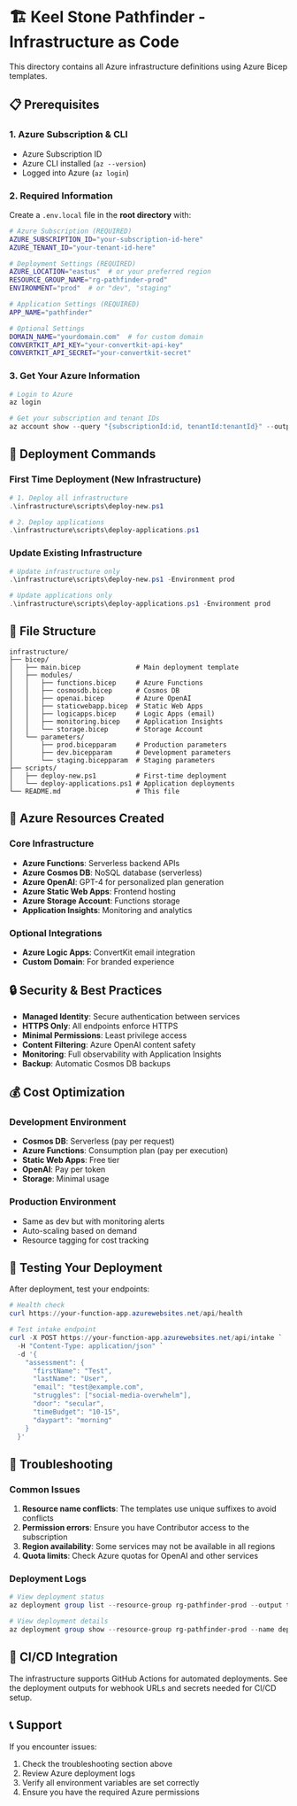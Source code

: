 # 🏗️ Keel Stone Pathfinder - Infrastructure as Code

This directory contains all Azure infrastructure definitions using Azure Bicep templates.

## 📋 **Prerequisites**

### 1. Azure Subscription & CLI
- Azure Subscription ID
- Azure CLI installed (`az --version`)
- Logged into Azure (`az login`)

### 2. Required Information
Create a `.env.local` file in the **root directory** with:

```bash
# Azure Subscription (REQUIRED)
AZURE_SUBSCRIPTION_ID="your-subscription-id-here"
AZURE_TENANT_ID="your-tenant-id-here"

# Deployment Settings (REQUIRED)
AZURE_LOCATION="eastus"  # or your preferred region
RESOURCE_GROUP_NAME="rg-pathfinder-prod"
ENVIRONMENT="prod"  # or "dev", "staging"

# Application Settings (REQUIRED)
APP_NAME="pathfinder"

# Optional Settings
DOMAIN_NAME="yourdomain.com"  # for custom domain
CONVERTKIT_API_KEY="your-convertkit-api-key"
CONVERTKIT_API_SECRET="your-convertkit-secret"
```

### 3. Get Your Azure Information
```powershell
# Login to Azure
az login

# Get your subscription and tenant IDs
az account show --query "{subscriptionId:id, tenantId:tenantId}" --output table
```

## 🚀 **Deployment Commands**

### First Time Deployment (New Infrastructure)
```powershell
# 1. Deploy all infrastructure
.\infrastructure\scripts\deploy-new.ps1

# 2. Deploy applications
.\infrastructure\scripts\deploy-applications.ps1
```

### Update Existing Infrastructure
```powershell
# Update infrastructure only
.\infrastructure\scripts\deploy-new.ps1 -Environment prod

# Update applications only  
.\infrastructure\scripts\deploy-applications.ps1 -Environment prod
```

## 📁 **File Structure**

```
infrastructure/
├── bicep/
│   ├── main.bicep              # Main deployment template
│   ├── modules/
│   │   ├── functions.bicep     # Azure Functions
│   │   ├── cosmosdb.bicep      # Cosmos DB
│   │   ├── openai.bicep        # Azure OpenAI
│   │   ├── staticwebapp.bicep  # Static Web Apps
│   │   ├── logicapps.bicep     # Logic Apps (email)
│   │   ├── monitoring.bicep    # Application Insights
│   │   └── storage.bicep       # Storage Account
│   └── parameters/
│       ├── prod.bicepparam     # Production parameters
│       ├── dev.bicepparam      # Development parameters
│       └── staging.bicepparam  # Staging parameters
├── scripts/
│   ├── deploy-new.ps1          # First-time deployment
│   └── deploy-applications.ps1 # Application deployments
└── README.md                   # This file
```

## 🎯 **Azure Resources Created**

### Core Infrastructure
- **Azure Functions**: Serverless backend APIs
- **Azure Cosmos DB**: NoSQL database (serverless)
- **Azure OpenAI**: GPT-4 for personalized plan generation
- **Azure Static Web Apps**: Frontend hosting
- **Azure Storage Account**: Functions storage
- **Application Insights**: Monitoring and analytics

### Optional Integrations
- **Azure Logic Apps**: ConvertKit email integration
- **Custom Domain**: For branded experience

## 🔒 **Security & Best Practices**

- **Managed Identity**: Secure authentication between services
- **HTTPS Only**: All endpoints enforce HTTPS
- **Minimal Permissions**: Least privilege access
- **Content Filtering**: Azure OpenAI content safety
- **Monitoring**: Full observability with Application Insights
- **Backup**: Automatic Cosmos DB backups

## 💰 **Cost Optimization**

### Development Environment
- **Cosmos DB**: Serverless (pay per request)
- **Azure Functions**: Consumption plan (pay per execution)
- **Static Web Apps**: Free tier
- **OpenAI**: Pay per token
- **Storage**: Minimal usage

### Production Environment
- Same as dev but with monitoring alerts
- Auto-scaling based on demand
- Resource tagging for cost tracking

## 🧪 **Testing Your Deployment**

After deployment, test your endpoints:

```powershell
# Health check
curl https://your-function-app.azurewebsites.net/api/health

# Test intake endpoint
curl -X POST https://your-function-app.azurewebsites.net/api/intake `
  -H "Content-Type: application/json" `
  -d '{
    "assessment": {
      "firstName": "Test",
      "lastName": "User",
      "email": "test@example.com",
      "struggles": ["social-media-overwhelm"],
      "door": "secular",
      "timeBudget": "10-15",
      "daypart": "morning"
    }
  }'
```

## 🔧 **Troubleshooting**

### Common Issues
1. **Resource name conflicts**: The templates use unique suffixes to avoid conflicts
2. **Permission errors**: Ensure you have Contributor access to the subscription
3. **Region availability**: Some services may not be available in all regions
4. **Quota limits**: Check Azure quotas for OpenAI and other services

### Deployment Logs
```powershell
# View deployment status
az deployment group list --resource-group rg-pathfinder-prod --output table

# View deployment details
az deployment group show --resource-group rg-pathfinder-prod --name deployment-name
```

## 🚀 **CI/CD Integration**

The infrastructure supports GitHub Actions for automated deployments. See the deployment outputs for webhook URLs and secrets needed for CI/CD setup.

## 📞 **Support**

If you encounter issues:
1. Check the troubleshooting section above
2. Review Azure deployment logs
3. Verify all environment variables are set correctly
4. Ensure you have the required Azure permissions
